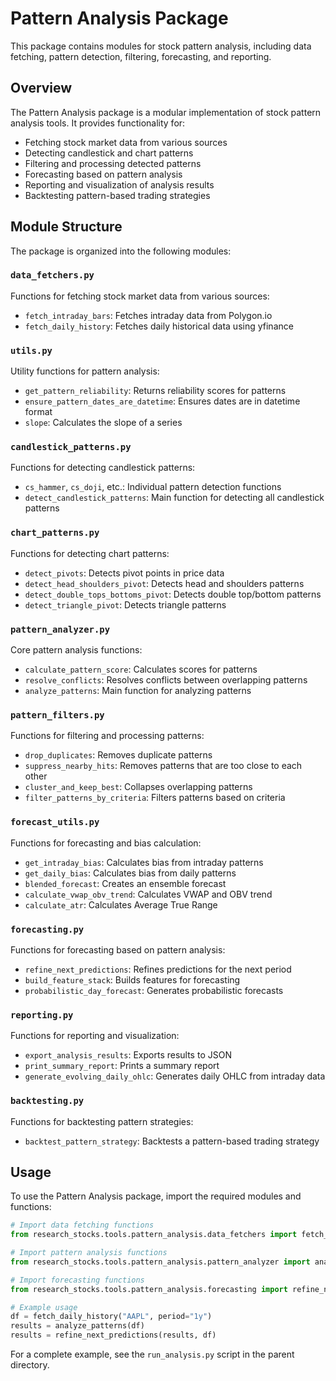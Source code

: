 # Pattern Analysis Package

This package contains modules for stock pattern analysis, including data fetching, pattern detection, filtering, forecasting, and reporting.

## Overview

The Pattern Analysis package is a modular implementation of stock pattern analysis tools. It provides functionality for:

- Fetching stock market data from various sources
- Detecting candlestick and chart patterns
- Filtering and processing detected patterns
- Forecasting based on pattern analysis
- Reporting and visualization of analysis results
- Backtesting pattern-based trading strategies

## Module Structure

The package is organized into the following modules:

### `data_fetchers.py`
Functions for fetching stock market data from various sources:
- `fetch_intraday_bars`: Fetches intraday data from Polygon.io
- `fetch_daily_history`: Fetches daily historical data using yfinance

### `utils.py`
Utility functions for pattern analysis:
- `get_pattern_reliability`: Returns reliability scores for patterns
- `ensure_pattern_dates_are_datetime`: Ensures dates are in datetime format
- `slope`: Calculates the slope of a series

### `candlestick_patterns.py`
Functions for detecting candlestick patterns:
- `cs_hammer`, `cs_doji`, etc.: Individual pattern detection functions
- `detect_candlestick_patterns`: Main function for detecting all candlestick patterns

### `chart_patterns.py`
Functions for detecting chart patterns:
- `detect_pivots`: Detects pivot points in price data
- `detect_head_shoulders_pivot`: Detects head and shoulders patterns
- `detect_double_tops_bottoms_pivot`: Detects double top/bottom patterns
- `detect_triangle_pivot`: Detects triangle patterns

### `pattern_analyzer.py`
Core pattern analysis functions:
- `calculate_pattern_score`: Calculates scores for patterns
- `resolve_conflicts`: Resolves conflicts between overlapping patterns
- `analyze_patterns`: Main function for analyzing patterns

### `pattern_filters.py`
Functions for filtering and processing patterns:
- `drop_duplicates`: Removes duplicate patterns
- `suppress_nearby_hits`: Removes patterns that are too close to each other
- `cluster_and_keep_best`: Collapses overlapping patterns
- `filter_patterns_by_criteria`: Filters patterns based on criteria

### `forecast_utils.py`
Functions for forecasting and bias calculation:
- `get_intraday_bias`: Calculates bias from intraday patterns
- `get_daily_bias`: Calculates bias from daily patterns
- `blended_forecast`: Creates an ensemble forecast
- `calculate_vwap_obv_trend`: Calculates VWAP and OBV trend
- `calculate_atr`: Calculates Average True Range

### `forecasting.py`
Functions for forecasting based on pattern analysis:
- `refine_next_predictions`: Refines predictions for the next period
- `build_feature_stack`: Builds features for forecasting
- `probabilistic_day_forecast`: Generates probabilistic forecasts

### `reporting.py`
Functions for reporting and visualization:
- `export_analysis_results`: Exports results to JSON
- `print_summary_report`: Prints a summary report
- `generate_evolving_daily_ohlc`: Generates daily OHLC from intraday data

### `backtesting.py`
Functions for backtesting pattern strategies:
- `backtest_pattern_strategy`: Backtests a pattern-based trading strategy

## Usage

To use the Pattern Analysis package, import the required modules and functions:

```python
# Import data fetching functions
from research_stocks.tools.pattern_analysis.data_fetchers import fetch_daily_history, fetch_intraday_bars

# Import pattern analysis functions
from research_stocks.tools.pattern_analysis.pattern_analyzer import analyze_patterns

# Import forecasting functions
from research_stocks.tools.pattern_analysis.forecasting import refine_next_predictions, probabilistic_day_forecast

# Example usage
df = fetch_daily_history("AAPL", period="1y")
results = analyze_patterns(df)
results = refine_next_predictions(results, df)
```

For a complete example, see the `run_analysis.py` script in the parent directory.
